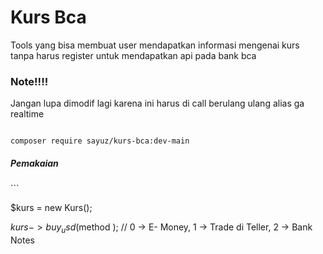 <h1>Kurs Bca</h1>
<p>Tools yang bisa membuat user mendapatkan informasi mengenai kurs tanpa harus register untuk mendapatkan api pada bank bca</p>

<h3>Note!!!!</h3>
<p>Jangan lupa dimodif lagi karena ini harus di call berulang ulang alias ga realtime</p>

```

composer require sayuz/kurs-bca:dev-main

```

<h5>
  Pemakaian
</h5>
```

$kurs = new Kurs();

$kurs->buy_usd($method ); // 0 -> E- Money, 1 -> Trade di Teller, 2 -> Bank Notes

```



